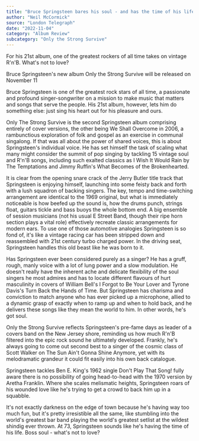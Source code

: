 ```yaml
---
title: "Bruce Springsteen bares his soul - and has the time of his life"
author: "Neil McCormick"
source: "London Telegraph"
date: "2022-11-04"
category: "Album Review"
subcategory: "Only the Strong Survive"
---
```


For his 21st album, one of the greatest rockers of all time takes on vintage R'n'B. What's not to love?

Bruce Springsteen's new album Only the Strong Survive will be released on November 11

Bruce Springsteen is one of the greatest rock stars of all time, a passionate and profound singer-songwriter on a mission to make music that matters and songs that serve the people. His 21st album, however, lets him do something else: just sing his heart out for his pleasure and ours.

Only The Strong Survive is the second Springsteen album comprising entirely of cover versions, the other being We Shall Overcome in 2006, a rambunctious exploration of folk and gospel as an exercise in communal singalong. If that was all about the power of shared voices, this is about Springsteen's individual voice. He has set himself the task of scaling what many might consider the summit of pop singing by tackling 15 vintage soul and R'n'B songs, including such exalted classics as I Wish It Would Rain by The Temptations and Jimmy Ruffin's What Becomes of the Brokenhearted.

It is clear from the opening snare crack of the Jerry Butler title track that Springsteen is enjoying himself, launching into some feisty back and forth with a lush squadron of backing singers. The key, tempo and time-switching arrangement are identical to the 1969 original, but what is immediately noticeable is how beefed up the sound is, how the drums punch, strings float, guitars tickle and bass buoys the whole bottom end. A big ensemble of session musicians (not his usual E Street Band, though their ripe horn section plays a vital role) effectively recreate classic arrangements for modern ears. To use one of those automotive analogies Springsteen is so fond of, it's like a vintage racing car has been stripped down and reassembled with 21st century turbo charged power. In the driving seat, Springsteen handles this old beast like he was born to it.

Has Springsteen ever been considered purely as a singer? He has a gruff, rough, manly voice with a lot of lung power and a slow modulation. He doesn't really have the inherent ache and delicate flexibility of the soul singers he most admires and has to locate different flavours of hurt masculinity in covers of William Bell's I Forgot to Be Your Lover and Tyrone Davis's Turn Back the Hands of Time. But Springsteen has charisma and conviction to match anyone who has ever picked up a microphone, allied to a dynamic grasp of exactly when to ramp up and when to hold back, and he delivers these songs like they mean the world to him. In other words, he's got soul.

Only the Strong Survive reflects Springsteen's pre-fame days as leader of a covers band on the New Jersey shore, reminding us how much R'n'B filtered into the epic rock sound he ultimately developed. Frankly, he's always going to come out second best to a singer of the cosmic class of Scott Walker on The Sun Ain't Gonna Shine Anymore, yet with its melodramatic grandeur it could fit easily into his own back catalogue.

Springsteen tackles Ben E. King's 1962 single Don't Play That Song! fully aware there is no possibility of going head-to-head with the 1970 version by Aretha Franklin. Where she scales melismatic heights, Springsteen roars of his wounded love like he's trying to get a crowd to back him up in a squabble.

It's not exactly darkness on the edge of town because he's having way too much fun, but it's pretty irresistible all the same, like stumbling into the world's greatest bar band playing the world's greatest setlist at the wildest shindig ever thrown. At 73, Springsteen sounds like he's having the time of his life. Boss soul - what's not to love?